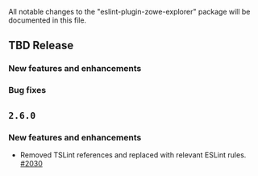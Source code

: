 All notable changes to the "eslint-plugin-zowe-explorer" package will be documented in this file.

## TBD Release

### New features and enhancements

### Bug fixes

## `2.6.0`

### New features and enhancements

- Removed TSLint references and replaced with relevant ESLint rules. [#2030](https://github.com/zowe/vscode-extension-for-zowe/issues/2030)
